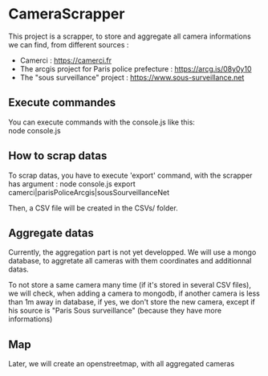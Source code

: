 # CameraScrapper

This project is a scrapper, to store and aggregate all camera informations we can find, from different sources :  
  - Camerci : https://camerci.fr
  - The arcgis project for Paris police prefecture : https://arcg.is/08y0y10
  - The "sous surveillance" project : https://www.sous-surveillance.net

## Execute commandes

You can execute commands with the console.js like this:  
  node console.js <action> <param1> <param2>

## How to scrap datas

To scrap datas, you have to execute 'export' command, with the scrapper has argument :
  node console.js export camerci|parisPoliceArcgis|sousSourveillanceNet

Then, a CSV file will be created in the CSVs/ folder.

## Aggregate datas

Currently, the aggregation part is not yet developped.
We will use a mongo database, to aggretate all cameras with them coordinates and additionnal datas.

To not store a same camera many time (if it's stored in several CSV files), we will check, when adding a camera to mongodb, if another camera is less than 1m away in database, if yes, we don't store the new camera, except if his source is "Paris Sous surveillance" (because they have more informations)

## Map

Later, we will create an openstreetmap, with all aggregated cameras